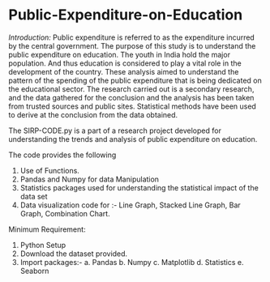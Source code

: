 # Public-Expenditure-on-Education

*Introduction:*
Public expenditure is referred to as the expenditure incurred by the central government. The purpose of this study is to understand the public expenditure on education. The youth in India hold the major population. And thus education is considered to play a vital role in the development of the country. These analysis aimed to understand the pattern of the spending of the public expenditure that is being dedicated on the educational sector. The research carried out is a secondary research, and the data gathered for the conclusion and the analysis has been taken from trusted sources and public sites.  Statistical methods have been used to derive at the conclusion from the data obtained.

The SIRP-CODE.py is a part of a research project developed for understanding the trends and analysis of public expenditure on education. 

The code provides the following
1. Use of Functions. 
2. Pandas and Numpy for data Manipulation 
3. Statistics packages used for understanding the statistical impact of the data set 
4. Data visualization code for :- Line Graph, Stacked Line Graph, Bar Graph, Combination Chart. 

Minimum Requirement:
1. Python Setup
2. Download the dataset provided. 
3. Import packages:- 
  a. Pandas 
  b. Numpy
  c. Matplotlib
  d. Statistics
  e. Seaborn
